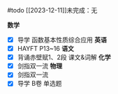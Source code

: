#todo 
[[2023-12-11]]未完成：无

**数学**
- [x] 导学 函数基本性质综合应用
**英语**
- [x] HAYFT P13~16
**语文**
- [x] 背诵赤壁赋1、2段 课文&词解
**化学**
- [x] 剑指双一流
**物理**
- [x] 剑指双一流
- [x] 导学 B卷 单选题

